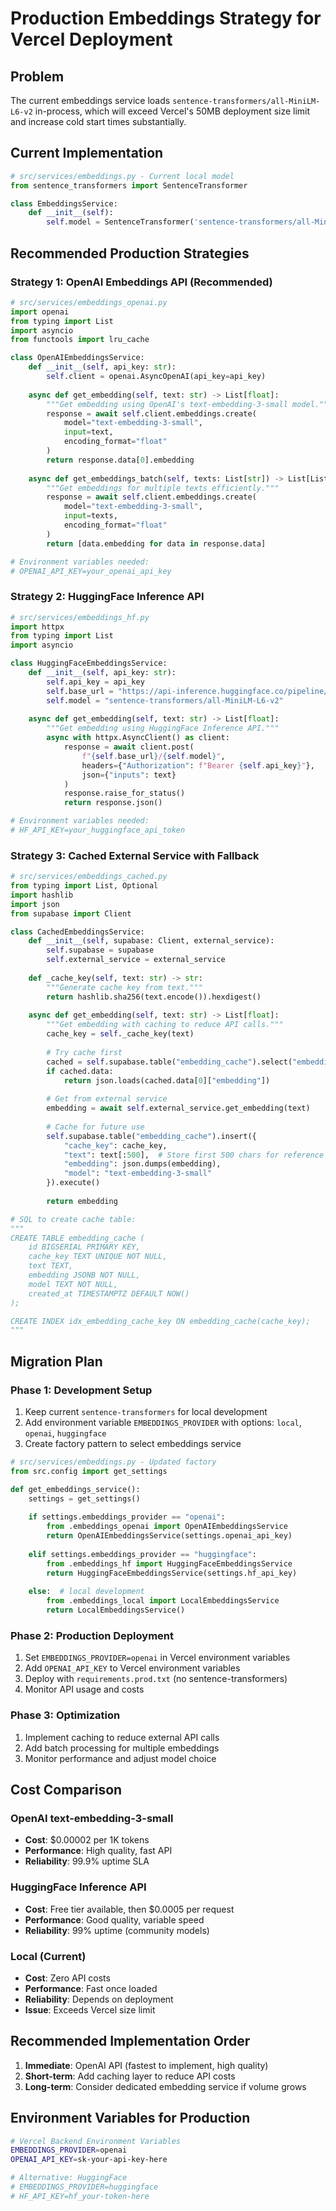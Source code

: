 # Production Embeddings Strategy for Vercel Deployment

## Problem
The current embeddings service loads `sentence-transformers/all-MiniLM-L6-v2` in-process, which will exceed Vercel's 50MB deployment size limit and increase cold start times substantially.

## Current Implementation
```python
# src/services/embeddings.py - Current local model
from sentence_transformers import SentenceTransformer

class EmbeddingsService:
    def __init__(self):
        self.model = SentenceTransformer('sentence-transformers/all-MiniLM-L6-v2')
```

## Recommended Production Strategies

### Strategy 1: OpenAI Embeddings API (Recommended)
```python
# src/services/embeddings_openai.py
import openai
from typing import List
import asyncio
from functools import lru_cache

class OpenAIEmbeddingsService:
    def __init__(self, api_key: str):
        self.client = openai.AsyncOpenAI(api_key=api_key)
        
    async def get_embedding(self, text: str) -> List[float]:
        """Get embedding using OpenAI's text-embedding-3-small model."""
        response = await self.client.embeddings.create(
            model="text-embedding-3-small",
            input=text,
            encoding_format="float"
        )
        return response.data[0].embedding
    
    async def get_embeddings_batch(self, texts: List[str]) -> List[List[float]]:
        """Get embeddings for multiple texts efficiently."""
        response = await self.client.embeddings.create(
            model="text-embedding-3-small",
            input=texts,
            encoding_format="float"
        )
        return [data.embedding for data in response.data]

# Environment variables needed:
# OPENAI_API_KEY=your_openai_api_key
```

### Strategy 2: HuggingFace Inference API
```python
# src/services/embeddings_hf.py
import httpx
from typing import List
import asyncio

class HuggingFaceEmbeddingsService:
    def __init__(self, api_key: str):
        self.api_key = api_key
        self.base_url = "https://api-inference.huggingface.co/pipeline/feature-extraction"
        self.model = "sentence-transformers/all-MiniLM-L6-v2"
        
    async def get_embedding(self, text: str) -> List[float]:
        """Get embedding using HuggingFace Inference API."""
        async with httpx.AsyncClient() as client:
            response = await client.post(
                f"{self.base_url}/{self.model}",
                headers={"Authorization": f"Bearer {self.api_key}"},
                json={"inputs": text}
            )
            response.raise_for_status()
            return response.json()

# Environment variables needed:
# HF_API_KEY=your_huggingface_api_token
```

### Strategy 3: Cached External Service with Fallback
```python
# src/services/embeddings_cached.py
from typing import List, Optional
import hashlib
import json
from supabase import Client

class CachedEmbeddingsService:
    def __init__(self, supabase: Client, external_service):
        self.supabase = supabase
        self.external_service = external_service
        
    def _cache_key(self, text: str) -> str:
        """Generate cache key from text."""
        return hashlib.sha256(text.encode()).hexdigest()
    
    async def get_embedding(self, text: str) -> List[float]:
        """Get embedding with caching to reduce API calls."""
        cache_key = self._cache_key(text)
        
        # Try cache first
        cached = self.supabase.table("embedding_cache").select("embedding").eq("cache_key", cache_key).execute()
        if cached.data:
            return json.loads(cached.data[0]["embedding"])
        
        # Get from external service
        embedding = await self.external_service.get_embedding(text)
        
        # Cache for future use
        self.supabase.table("embedding_cache").insert({
            "cache_key": cache_key,
            "text": text[:500],  # Store first 500 chars for reference
            "embedding": json.dumps(embedding),
            "model": "text-embedding-3-small"
        }).execute()
        
        return embedding

# SQL to create cache table:
"""
CREATE TABLE embedding_cache (
    id BIGSERIAL PRIMARY KEY,
    cache_key TEXT UNIQUE NOT NULL,
    text TEXT,
    embedding JSONB NOT NULL,
    model TEXT NOT NULL,
    created_at TIMESTAMPTZ DEFAULT NOW()
);

CREATE INDEX idx_embedding_cache_key ON embedding_cache(cache_key);
"""
```

## Migration Plan

### Phase 1: Development Setup
1. Keep current `sentence-transformers` for local development
2. Add environment variable `EMBEDDINGS_PROVIDER` with options: `local`, `openai`, `huggingface`
3. Create factory pattern to select embeddings service

```python
# src/services/embeddings.py - Updated factory
from src.config import get_settings

def get_embeddings_service():
    settings = get_settings()
    
    if settings.embeddings_provider == "openai":
        from .embeddings_openai import OpenAIEmbeddingsService
        return OpenAIEmbeddingsService(settings.openai_api_key)
    
    elif settings.embeddings_provider == "huggingface":
        from .embeddings_hf import HuggingFaceEmbeddingsService
        return HuggingFaceEmbeddingsService(settings.hf_api_key)
    
    else:  # local development
        from .embeddings_local import LocalEmbeddingsService
        return LocalEmbeddingsService()
```

### Phase 2: Production Deployment
1. Set `EMBEDDINGS_PROVIDER=openai` in Vercel environment variables
2. Add `OPENAI_API_KEY` to Vercel environment variables
3. Deploy with `requirements.prod.txt` (no sentence-transformers)
4. Monitor API usage and costs

### Phase 3: Optimization
1. Implement caching to reduce external API calls
2. Add batch processing for multiple embeddings
3. Monitor performance and adjust model choice

## Cost Comparison

### OpenAI text-embedding-3-small
- **Cost**: $0.00002 per 1K tokens
- **Performance**: High quality, fast API
- **Reliability**: 99.9% uptime SLA

### HuggingFace Inference API
- **Cost**: Free tier available, then $0.0005 per request
- **Performance**: Good quality, variable speed
- **Reliability**: 99% uptime (community models)

### Local (Current)
- **Cost**: Zero API costs
- **Performance**: Fast once loaded
- **Reliability**: Depends on deployment
- **Issue**: Exceeds Vercel size limit

## Recommended Implementation Order
1. **Immediate**: OpenAI API (fastest to implement, high quality)
2. **Short-term**: Add caching layer to reduce API costs
3. **Long-term**: Consider dedicated embedding service if volume grows

## Environment Variables for Production
```bash
# Vercel Backend Environment Variables
EMBEDDINGS_PROVIDER=openai
OPENAI_API_KEY=sk-your-api-key-here

# Alternative: HuggingFace
# EMBEDDINGS_PROVIDER=huggingface  
# HF_API_KEY=hf_your-token-here
```